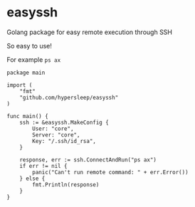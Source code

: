 # easyssh
Golang package for easy remote execution through SSH

So easy to use!

For example `ps ax`

```
package main

import (
	"fmt"
	"github.com/hypersleep/easyssh"
)

func main() {
	ssh := &easyssh.MakeConfig {
		User: "core",
		Server: "core",
		Key: "/.ssh/id_rsa",
	}

	response, err := ssh.ConnectAndRun("ps ax")
	if err != nil {
		panic("Can't run remote command: " + err.Error())
	} else {
		fmt.Println(response)
	}
}
```
